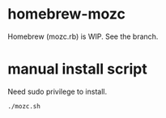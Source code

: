 # homebrew-mozc
Homebrew (mozc.rb) is WIP. See the branch.

# manual install script
Need sudo privilege to install.
```
./mozc.sh
```
